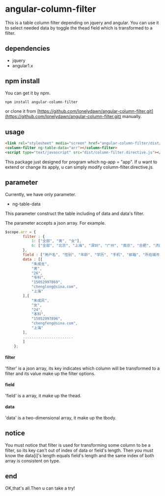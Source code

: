 # angular-column-filter
This is a table column filter depending on jquery and angular.
You can use it to select needed data by toggle the thead field which is transformed to a filter.

## dependencies
* jquery
* angular1.x

## npm install
You can get it by npm.
```javascript
npm install angular-column-filter
```
or clone it from [https://github.com/lonelydawn/angular-column-filter.git](https://github.com/lonelydawn/angular-column-filter.git) manually.

## usage
```html
<link rel="stylesheet" media="screen" href="angular-column-filter/dist/column-filter.css"/>
<column-filter ng-table-data="arr"></column-filter>
<script type="text/javascript" src="dist/column-filter.directive.js"></script>
```

This package just designed for program which ng-app = "app".
If u want to extend or change its apply, u can simply modify column-filter.directive.js.

## parameter
Currently, we have only parameter.
* ng-table-data

This parameter construct the table including of data and data's filter.

The parameter accepts a json array.
For example.

```javascript
$scope.arr = {
        filter : {
            1: ["全部", "男", "女"],
            6: ["全部", "北京", "上海", "深圳", "广州", "南京", "合肥", "济南", "青岛"]
        },
        field : ["用户名", "性别", "年龄", "学历", "手机", "邮箱", "所在城市"],
        data : [[
            "朱成龙",
            "男",
            "26",
            "专科",
            "15052997869",
            "chenglong@sina.com",
            "上海"
        ],[
            "朱成凤",
            "女",
            "24",
            "本科",
            "15052997896",
            "chengfeng@sina.com",
            "上海"
        ],
        .......................
        ]
    };
```
#### filter
'filter' is a json array, its key indicates which column will be transformed to a filter and its value make up the filter options.

#### field
'field' is a array, it make up the thead.

#### data
'data' is a two-dimensional array, it make up the tbody.

## notice
You must notice that filter is used for transforming some column to be a filter, so its key can't out of index of data or field's length. Then you must know the data[i]'s length equals field's length and the same index of both array is consistent on type.

## end
OK,that's all.Then u can take a try!
